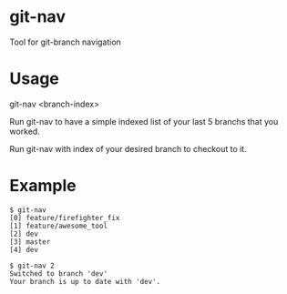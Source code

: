# git-nav
Tool for git-branch navigation

# Usage
git-nav \<branch-index>


Run git-nav to have a simple indexed list of your last 5 branchs that you worked.

Run git-nav with index of your desired branch to checkout to it.

# Example
```
$ git-nav
[0] feature/firefighter_fix
[1] feature/awesome_tool
[2] dev
[3] master
[4] dev
```

```
$ git-nav 2
Switched to branch 'dev'
Your branch is up to date with 'dev'.
```

